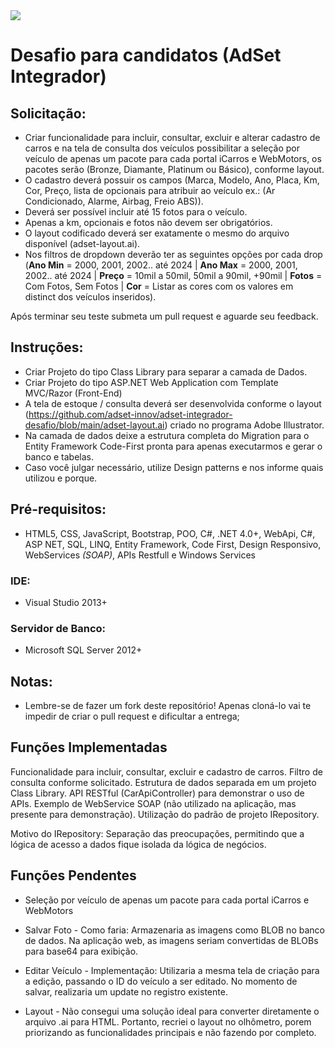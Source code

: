 <img src="https://github.com/adset-innov/adset-integrador-desafio/blob/main/adset-integrador.png">

# Desafio para candidatos (AdSet Integrador)

## Solicitação:

- Criar funcionalidade para incluir, consultar, excluir e alterar cadastro de carros e na tela de consulta dos veículos possibilitar a seleção por veículo de apenas um pacote para cada portal iCarros e WebMotors, os pacotes serão (Bronze, Diamante, Platinum ou Básico), conforme layout.
- O cadastro deverá possuir os campos (Marca, Modelo, Ano, Placa, Km, Cor, Preço, lista de opcionais para atribuir ao veículo ex.: (Ar Condicionado, Alarme, Airbag, Freio ABS)).
- Deverá ser possível incluir até 15 fotos para o veículo.
- Apenas a km, opcionais e fotos não devem ser obrigatórios.
- O layout codificado deverá ser exatamente o mesmo do arquivo disponível (adset-layout.ai).
- Nos filtros de dropdown deverão ter as seguintes opções por cada drop (<b>Ano Min</b> = 2000, 2001, 2002.. até 2024 | <b>Ano Max</b> = 2000, 2001, 2002.. até 2024 | <b>Preço</b> = 10mil a 50mil, 50mil a 90mil, +90mil | <b>Fotos</b> = Com Fotos, Sem Fotos | <b>Cor</b> = Listar as cores com os valores em distinct dos veículos inseridos).

Após terminar seu teste submeta um pull request e aguarde seu feedback.

## Instruções:
- Criar Projeto do tipo Class Library para separar a camada de Dados.
- Criar Projeto do tipo ASP.NET Web Application com Template MVC/Razor (Front-End)
- A tela de estoque / consulta deverá ser desenvolvida conforme o layout (https://github.com/adset-innov/adset-integrador-desafio/blob/main/adset-layout.ai) criado no programa Adobe Illustrator.
- Na camada de dados deixe a estrutura completa do Migration para o Entity Framework Code-First pronta para apenas executarmos e gerar o banco e tabelas.
- Caso você julgar necessário, utilize Design patterns e nos informe quais utilizou e porque.

## Pré-requisitos:
- HTML5, CSS, JavaScript, Bootstrap, POO, C#, .NET 4.0+, WebApi, C#, ASP NET, SQL, LINQ, Entity Framework, Code First, Design Responsivo, WebServices *(SOAP)*, APIs Restfull e Windows Services

### IDE:
 - Visual Studio 2013+
 
### Servidor de Banco:
 - Microsoft SQL Server 2012+

## Notas:
* Lembre-se de fazer um fork deste repositório! Apenas cloná-lo vai te impedir de criar o pull request e dificultar a entrega;

## Funções Implementadas
 Funcionalidade para incluir, consultar, excluir e cadastro de carros.
 Filtro de consulta conforme solicitado.
 Estrutura de dados separada em um projeto Class Library.
 API RESTful (CarApiController) para demonstrar o uso de APIs.
 Exemplo de WebService SOAP (não utilizado na aplicação, mas presente para demonstração).
 Utilização do padrão de projeto IRepository.

Motivo do IRepository:
Separação das preocupações, permitindo que a lógica de acesso a dados fique isolada da lógica de negócios.

## Funções Pendentes
- Seleção por veículo de apenas um pacote para cada portal iCarros e WebMotors

- Salvar Foto - Como faria: Armazenaria as imagens como BLOB no banco de dados. Na aplicação web, as imagens seriam convertidas de BLOBs para base64 para exibição.
  
- Editar Veículo - Implementação: Utilizaria a mesma tela de criação para a edição, passando o ID do veículo a ser editado. No momento de salvar, realizaria um update no registro existente.

- Layout - Não consegui uma solução ideal para converter diretamente o arquivo .ai para HTML. Portanto, recriei o layout no olhômetro, porem priorizando as funcionalidades principais e não fazendo por completo.

